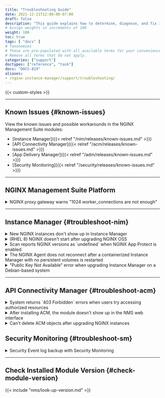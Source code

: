 ```yaml
---
title: "Troubleshooting Guide"
date: 2021-12-21T12:00:00-07:00
draft: false
description: "This guide explains how to determine, diagnose, and fix issues you might encounter when using Instance Manager."
# Assign weights in increments of 100
weight: 100
toc: true
tags: [ "docs" ]
# Taxonomies
# These are pre-populated with all available terms for your convenience.
# Remove all terms that do not apply.
categories: ["support"]
doctypes: ["reference", "task"]
docs: "DOCS-819"
aliases:
- /nginx-instance-manager/support/troubleshooting/
---
```


{{< custom-styles >}}

---

## Known Issues {#known-issues}

View the known issues and possible workarounds in the NGINX Management Suite modules:

- [Instance Manager]({{< relref "/nim/releases/known-issues.md" >}})
- [API Connectivity Manager]({{< relref "/acm/releases/known-issues.md" >}})
- [App Delivery Manager]({{< relref "/adm/releases/known-issues.md" >}})
- [Security Monitoring]({{< relref "/security/releases/known-issues.md" >}})

---

## NGINX Management Suite Platform

<details>
<summary>NGINX proxy gateway warns "1024 worker_connections are not enough"</summary>

#### Description

If the NGINX proxy gateway for NGINX Management Suite alerts you that there are not enough worker connections, you may need to modify the NGINX configuration (`/etc/nginx/nginx.conf` on the NGINX Management Suite host) to allow more worker connections and increase the number of file descriptors for worker processes.

#### Resolution

- For guidance on increasing the number of worker connections and file descriptors for the NGINX proxy gateway for NGINX Management Suite, refer to the guide [Optimize NGINX Proxy Gateway for Large Data Planes]({{< relref "admin-guides/configuration/configure-gateway.md" >}}).

</details>

---

## Instance Manager {#troubleshoot-nim}

<details>
<summary>New NGINX instances don't show up in Instance Manager</summary>

#### Description

After installing NGINX and the NGINX Agent on an instance, the instance is not returned when calling `GET https://hostname/api/platform/v1/systems`.

#### Resolution

The NGINX service must be running **before** you start the NGINX Agent.

- To resolve the issue, try restarting the NGINX Agent:

  ``` bash
  sudo systemctl restart nginx-agent
  ```

</details>

<details>
<summary>(RHEL 8) NGINX doesn't start after upgrading NGINX OSS</summary>

#### Description

In some cases, after upgrading NGINX OSS on RHEL 8, the NGINX service may not start and returns an error similar to the following:

``` text
Job for nginx.service failed because the control process exited with error code.
```

The error log may include entries similar to the following example:

``` text
022/05/12 16:11:23 [emerg] 69688#69688: still could not bind()
22022/05/12 16:18:34 [emerg] 70092#70092: bind() to 0.0.0.0:80 failed (98: Address already in use)
```

#### Resolution

Ensure there isn't a process bound to port `80` or `443`.

1. To stop processes bound to ports `80` and `443`, run the following commands:

    ```bash
    sudo fuser -k 80/tcp
    sudo fuser -k 443/tcp
    ```

2. Restart the NGINX service:

    ```bash
    sudo service nginx restart
    ```

</details>

<details>
<summary>Scan reports NGINX versions as `undefined` when NGINX App Protect is enabled</summary>

#### Description

When [scanning for NGINX instances]({{< relref "/nim/how-to/nginx/scan-instances" >}}), the NGINX version is reported as `undefined` when NGINX App protect is installed.

#### Resolution

This behavior is **by design**. As a security precaution when NGINX App Protect is installed, the NGINX server does not report its version in any HTTP headers. The **NGINX Plus** and **Instances** pages in the web interface will continue to report the NGINX and NGINX App Protect versions.

</details>

<details>
<summary>The NGINX Agent does not reconnect after a containerized Instance Manager with no persistent volumes is restarted</summary>

#### Description

If Instance Manager is restarted without any persistent volumes configured, the NGINX Agent won't reconnect automatically.

#### Resolution

When Instance Manager is restarted, its internal API gateway may be assigned a new IP address.

To update the NGINX Agent's configuration with the new Instance Manager IP address, run the NGINX Agent with the `--server-host` CLI parameter or edit the `nginx-agent.conf` file. Using the `--server-host` CLI parameter will ensure that the setting persists across restarts.

To learn more, refer to the [NGINX Agent documentation]({{< relref "nginx-agent/install-nginx-agent.md#nginx-agent-cli-flags-usage" >}}).

</details>

<details>
<summary>"Public Key Not Available" error when upgrading Instance Manager on a Debian-based system</summary>

#### Description

When attempting to upgrade Instance Manager on a Debian-based system, the command `sudo apt-get update` may return the error “public key is not available,” preventing the NGINX Agent from being updated. To resolve this issue, you need to update the public key first.

#### Workaround

To manually update the public key, take the following steps:

1. Download a new key from the NGINX Management Suite host:

   - Secure:

       ```shell
       curl https://<NMS_FQDN>/packages-repository/nginx-signing.key | gpg --dearmor | sudo tee /usr/share/keyrings/nginx-signing.gpg >/dev/null
       ```

   - Insecure:

       ```shell
       curl --insecure https://<NMS_FQDN>/packages-repository/nginx-signing.key | gpg --dearmor | sudo tee /usr/share/keyrings/nginx-signing.gpg >/dev/null
       ```

2. Update the `nginx-agent.list` file to reference the new key:

    ```shell
    printf "deb [signed-by=/usr/share/keyrings/nginx-signing.gpg] https://<NMS_FQDN>/packages-repository/deb/ubuntu `lsb_release -cs` agent\n" | sudo tee /etc/apt/sources.list.d/nginx-agent.list
    ```

</details>


---

## API Connectivity Manager {#troubleshoot-acm}

<details>
<summary>System returns `403 Forbidden` errors when users try accessing authorized resources</summary>

#### Description

Users are unable to access ACM features that they've been granted permission for.

The system returns errors similar to the following examples:

- Web interface error: "ACM license not found."

- API error: "Error accessing resource: forbidden. Please contact the system administrator. User has not been granted `READ` permission."

#### Resolution

New roles require a minimum of `READ` access for the **Licensing** feature. Without `READ` access for **Licensing**, users will be unable to access pages for which they have been granted permission; instead, the system will return `403 Forbidden` errors as licensing errors.

</details>

<details>
<summary>After installing ACM, the module doesn't show up in the NMS web interface</summary>

#### Description

After installing the API Connectivity Manager module, the module doesn't appear in the NGINX Management Suite web interface.

#### Resolution

- Force refresh the web page.
- Restart the ACM service:

  ```bash
  sudo systemctl restart nms-acm
  ```

</details>

<details>
<summary>Can't delete ACM objects after upgrading NGINX instances</summary>

#### Description

After upgrading NGINX Plus instances to R27, you may not be able to delete Environments, Proxies, or Dev Portals in the API Connectivity Manager module.

#### Resolution

Try restarting the NGINX Agent after upgrading NGINX. 

- To restart the NGINX Agent, run the following command:

  ``` bash
  sudo systemctl restart nginx-agent
  ```

</details>

## Security Monitoring {#troubleshoot-sm}

<details>
<summary>Security Event log backup with Security Monitoring</summary>

#### Description

If a Security Violation event is not received by the Security Monitoring module, the data representing the attack is lost.

#### Resolution

NGINX App Protect supports logging to multiple destinations, enabling the user to send a log to NGINX agent and a copy to be stored as a backup. In the event of a failure to receive Security Events in Security Monitoring, the backup log can be checked to verify attack details. Change the settings below to enable backup logging:

1. Instance with Security Monitoring only

```nginx
app_protect_policy_file "/etc/app_protect/conf/NginxDefaultPolicy.json";
app_protect_security_log_enable on;
app_protect_security_log "/etc/app_protect/conf/log_sm.json" syslog:server=127.0.0.1:514;
app_protect_security_log "/etc/app_protect/conf/log_sm.json" <Path to store log file>;
# Example: app_protect_security_log "/etc/app_protect/conf/log_sm.json" /var/log/app_protect/security.log;
```
1. Instance with Security Monitoring and Instance Manager

```nginx
app_protect_policy_file "/etc/nms/NginxDefaultPolicy.tgz";
app_protect_security_log_enable on;
app_protect_security_log "/etc/nms/secops_dashboard.tgz" syslog:server=127.0.0.1:514;
app_protect_security_log "/etc/nms/secops_dashboard.tgz" <Path to store log file>;
# Example: app_protect_security_log "/etc/nms/secops_dashboard.tgz" /var/log/app_protect/security.log;
```

</details>

---

## Check Installed Module Version {#check-module-version}

{{< include "nms/look-up-version.md" >}}
